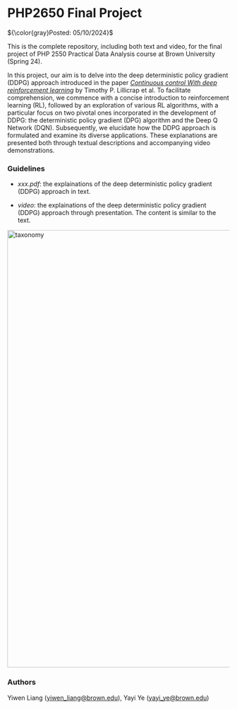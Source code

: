 # PHP2650 Final Project

${\color{gray}Posted: 05/10/2024}$

This is the complete repository, including both text and video, for the final project of PHP 2550 Practical Data Analysis course at Brown University (Spring 24).

In this project, our aim is to delve into the deep deterministic policy gradient (DDPG) approach introduced in the paper [*Continuous control With deep reinforcement learning*](https://arxiv.org/abs/1509.02971) by Timothy P. Lillicrap et al. To facilitate comprehension, we commence with a concise introduction to reinforcement learning (RL), followed by an exploration of various RL algorithms, with a particular focus on two pivotal ones incorporated in the development of DDPG: the deterministic policy gradient (DPG) algorithm and the Deep Q Network (DQN). Subsequently, we elucidate how the DDPG approach is formulated and examine its diverse applications. These explanations are presented both through textual descriptions and accompanying video demonstrations.

### Guidelines

* *xxx.pdf*: the explainations of the deep deterministic policy gradient (DDPG) approach in text.

* *video*: the explainations of the deep deterministic policy gradient (DDPG) approach through presentation. The content is similar to the text.
<img width="989" alt="taxonomy" src="https://github.com/yiwen-liang/PHP_2650_Final_Project/assets/144840603/55113232-9065-44e7-8be8-472ba7a506cf">

### Authors

Yiwen Liang (yiwen_liang@brown.edu), Yayi Ye (yayi_ye@brown.edu)
